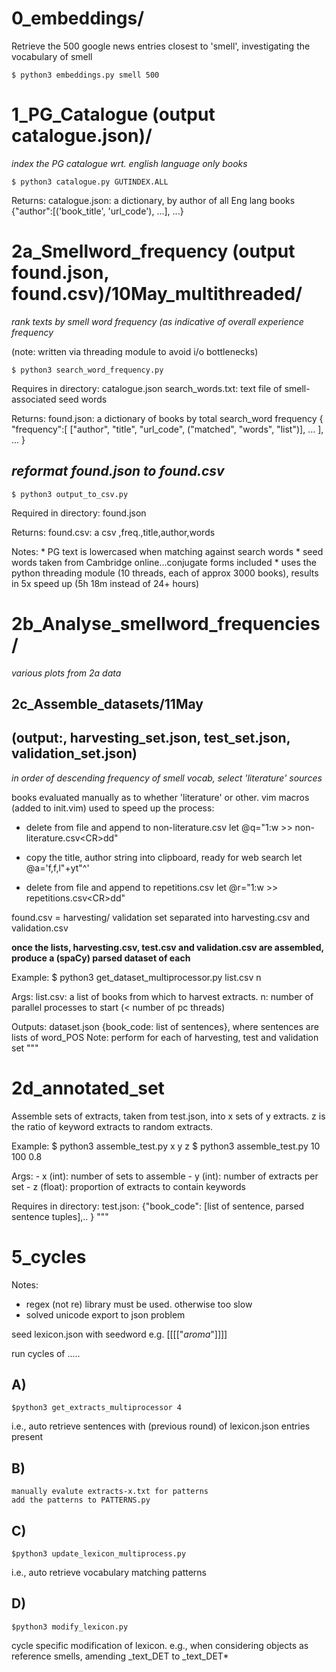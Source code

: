 # 0_embeddings/

Retrieve the 500 google news entries closest to 'smell', investigating the vocabulary of smell

    $ python3 embeddings.py smell 500

# 1_PG_Catalogue (output catalogue.json)/
_index the PG catalogue wrt. english language only books_

    $ python3 catalogue.py GUTINDEX.ALL

Returns:
    catalogue.json: a dictionary, by author of all Eng lang books
    {"author":[('book_title', 'url_code'), ...], ...}

# 2a_Smellword_frequency (output found.json, found.csv)/10May_multithreaded/
_rank texts by smell word frequency (as indicative of overall experience frequency_

(note: written via threading module to avoid i/o bottlenecks)

    $ python3 search_word_frequency.py

Requires in directory:
    catalogue.json
    search_words.txt: text file of smell-associated seed words

Returns:
    found.json: a dictionary of books by total search_word frequency
    {
    "frequency":[
                     ["author", "title", "url_code", ("matched", "words", "list")],
                     ...
                ], 
                ...
    }
    
## _reformat found.json to found.csv_

    $ python3 output_to_csv.py
    
Required in directory:
    found.json

Returns:
    found.csv: a csv
    ,freq.,title,author,words

Notes: 
    * PG text is lowercased when matching against search words
    * seed words taken from Cambridge online...conjugate forms included
    * uses the python threading module (10 threads, each of approx 3000 books), results in 5x speed up (5h 18m instead of 24+ hours)

# 2b_Analyse_smellword_frequencies/
_various plots from 2a data_


2c_Assemble_datasets/11May 
-
(output:, harvesting_set.json, test_set.json, validation_set.json)
-
_in order of descending frequency of smell vocab, select 'literature' sources_

books evaluated manually as to whether 'literature' or other.
vim macros (added to init.vim) used to speed up the process:

* delete from file and append to non-literature.csv
let @q="1:w >> non-literature.csv\<CR>dd"

* copy the title, author string into clipboard, ready for web search
let @a='f,f,l"+yt"^'

* delete from file and append to repetitions.csv
let @r="1:w >> repetitions.csv\<CR>dd"

found.csv = harvesting/ validation set 
separated into harvesting.csv and validation.csv

**once the lists, harvesting.csv, test.csv and validation.csv are assembled, produce a (spaCy) parsed dataset of each**

Example:
    $ python3 get_dataset_multiprocessor.py list.csv n

Args:
    list.csv: a list of books from which to harvest extracts.
    n: number of parallel processes to start (< number of pc threads)

Outputs:
    dataset.json {book_code: list of sentences}, where sentences are lists of word_POS
    Note: perform for each of harvesting, test and validation set
"""

# 2d_annotated_set
Assemble sets of extracts, taken from test.json, into x sets of y extracts.
z is the ratio of keyword extracts to random extracts.

Example:
    $ python3 assemble_test.py x y z
    $ python3 assemble_test.py 10 100 0.8

Args:
    - x (int): number of sets to assemble
    - y (int): number of extracts per set
    - z (float): proportion of extracts to contain keywords

Requires in directory:
    test.json: {"book_code": [list of sentence, parsed sentence tuples],.. }
"""

# 5_cycles
Notes:
* regex (not re) library must be used. otherwise too slow
* solved unicode export to json problem

seed lexicon.json with seedword
    e.g. [[[["_aroma_"]]]]

run cycles of .....

## A) 
    $python3 get_extracts_multiprocessor 4

i.e., auto retrieve sentences with (previous round) of lexicon.json entries present

## B) 
    manually evalute extracts-x.txt for patterns
    add the patterns to PATTERNS.py

## C) 
    $python3 update_lexicon_multiprocess.py

i.e., auto retrieve vocabulary matching patterns

## D)  
    $python3 modify_lexicon.py

cycle specific modification of lexicon.
e.g., when considering objects as reference smells, amending _text_DET to _text_DET*

